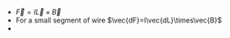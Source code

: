 - $\vec{F}=I\vec{L}\times\vec{B}$
- For a small segment of wire $\vec{dF}=I\vec{dL}\times\vec{B}$
- 